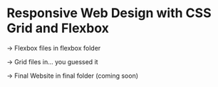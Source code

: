 # Responsive Web Design with CSS Grid and Flexbox

-> Flexbox files in flexbox folder

-> Grid files in... you guessed it

-> Final Website in final folder (coming soon)
